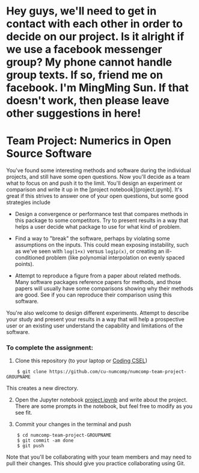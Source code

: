# Hey guys, we'll need to get in contact with each other in order to decide on our project. Is it alright if we use a facebook messenger group? My phone cannot handle group texts. If so, friend me on facebook. I'm MingMing Sun. If that doesn't work, then please leave other suggestions in here! 

# Team Project: Numerics in Open Source Software

You've found some interesting methods and software during the individual
projects, and still have some open questions.  Now you'll decide as a team what
to focus on and push it to the limit.  You'll design an experiment or comparison
and write it up in the [project notebook](project.ipynb].  It's great if this
strives to answer one of your open questions, but some good strategies include

* Design a convergence or performance test that compares methods in this package
  to some competitors.  Try to present results in a way that helps a user decide
  what package to use for what kind of problem.
  
* Find a way to "break" the software, perhaps by violating some assumptions on
  the inputs.  This could mean exposing instability, such as we've seen with
  `log(1+x)` versus `log1p(x)`, or creating an ill-conditioned problem (like
  polynomial interpolation on evenly spaced points).
  
* Attempt to reproduce a figure from a paper about related methods.  Many
  software packages reference papers for methods, and those papers will usually
  have some comparisons showing why their methods are good.  See if you can
  reproduce their comparison using this software.
  
You're also welcome to design different experiments.  Attempt to describe your
study and present your results in a way that will help a prospective user or an
existing user understand the capability and limitations of the software.

### To complete the assignment:

1. Clone this repository (to your laptop or [Coding CSEL](https://coding.csel.io))
```
    $ git clone https://github.com/cu-numcomp/numcomp-team-project-GROUPNAME
```
   This creates a new directory.

2. Open the Jupyter notebook [project.ipynb](project.ipynb) and write about the project.
   There are some prompts in the notebook, but feel free to modify as you see fit.

3. Commit your changes in the terminal and push
```
    $ cd numcomp-team-project-GROUPNAME
    $ git commit -am done
    $ git push
```

Note that you'll be collaborating with your team members and may need to pull
their changes.  This should give you practice collaborating using Git.

